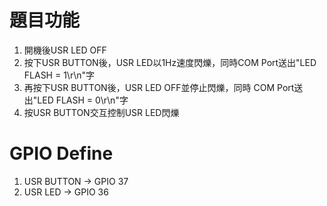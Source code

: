 # 題目功能
   1. 開機後USR LED OFF
   2. 按下USR BUTTON後，USR LED以1Hz速度閃爍，同時COM Port送出"LED FLASH = 1\r\n"字
   3. 再按下USR BUTTON後，USR LED OFF並停止閃爍，同時 COM Port送出"LED FLASH = 0\r\n"字
   4. 按USR BUTTON交互控制USR LED閃爍

# GPIO Define
   1. USR BUTTON -> GPIO 37
   2. USR LED    -> GPIO 36

